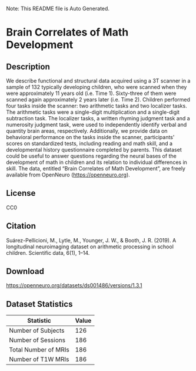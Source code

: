 Note: This README file is Auto Generated.

# Brain Correlates of Math Development

## Description

We describe functional and structural data acquired using a 3T scanner in a sample of 132 typically developing children, who were scanned when they were approximately 11 years old (i.e. Time 1). Sixty-three of them were scanned again approximately 2 years later (i.e. Time 2). Children performed four tasks inside the scanner: two arithmetic tasks and two localizer tasks. The arithmetic tasks were a single-digit multiplication and a single-digit subtraction task. The localizer tasks, a written rhyming judgment task and a numerosity judgment task, were used to independently identify verbal and quantity brain areas, respectively. Additionally, we provide data on behavioral performance on the tasks inside the scanner, participants' scores on standardized tests, including reading and math skill, and a developmental history questionnaire completed by parents. This dataset could be useful to answer questions regarding the neural bases of the development of math in children and its relation to individual differences in skill. The data, entitled “Brain Correlates of Math Development”, are freely available from OpenNeuro (https://openneuro.org).


## License

CC0

## Citation

Suárez-Pellicioni, M., Lytle, M., Younger, J. W., & Booth, J. R. (2019). A longitudinal neuroimaging dataset on arithmetic processing in school children. Scientific data, 6(1), 1–14.

## Download

https://openneuro.org/datasets/ds001486/versions/1.3.1

## Dataset Statistics

| Statistic | Value |
| --- | --- |
| Number of Subjects | 126 |
| Number of Sessions | 186 |
| Total Number of MRIs | 186 |
| Number of T1W MRIs | 186 |

